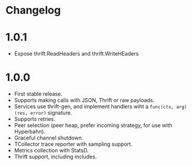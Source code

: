 Changelog
=========

# 1.0.1

* Expose thrift.ReadHeaders and thrift.WriteHEaders

# 1.0.0

* First stable release.
* Supports making calls with JSON, Thrift or raw payloads.
* Services use thrift-gen, and implement handlers wiht a `func(ctx, arg) (res,
  error)` signature.
* Supports retries.
* Peer selection (peer heap, prefer incoming strategy, for use with Hyperbahn).
* Graceful channel shutdown.
* TCollector trace reporter with sampling support.
* Metrics collection with StatsD.
* Thrift support, including includes.
